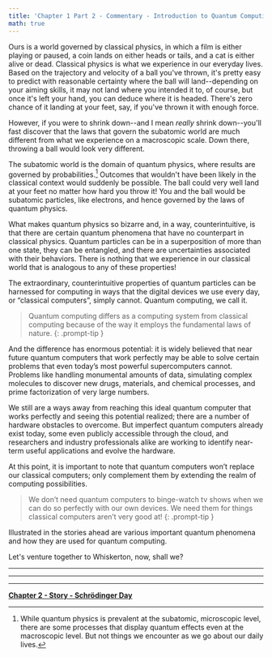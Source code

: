```yaml
---
title: 'Chapter 1 Part 2 - Commentary - Introduction to Quantum Computing'
math: true
---
```


Ours is a world governed by classical physics, in which a film is either playing or paused, a coin lands on either heads or tails, and a cat is either alive or dead. Classical physics is what we experience in our everyday lives. Based on the trajectory and velocity of a ball you've thrown, it's pretty easy to predict with reasonable certainty where the ball will land--depending on your aiming skills, it may not land where you intended it to, of course, but once it's left your hand, you can deduce where it is headed. There's zero chance of it landing at your feet, say, if you've thrown it with enough force.

However, if you were to shrink down--and I mean *really* shrink down--you'll fast discover that the laws that govern the subatomic world are much different from what we experience on a macroscopic scale. Down there, throwing a ball would look very different.

The subatomic world is the domain of quantum physics, where results are governed by probabilities.[^fn-nth-1] Outcomes that wouldn't have been likely in the classical context would suddenly be possible. The ball could very well land at your feet no matter how hard you throw it! You and the ball would be subatomic particles, like electrons, and hence governed by the laws of quantum physics.

[^fn-nth-1]: While quantum physics is prevalent at the subatomic, microscopic level, there are some processes that display quantum effects even at the macroscopic level. But not things we encounter as we go about our daily lives.

What makes quantum physics so bizarre and, in a way, counterintuitive, is that there are certain quantum phenomena that have no counterpart in classical physics. Quantum particles can be in a superposition of more than one state, they can be entangled, and there are uncertainties associated with their behaviors. There is nothing that we experience in our classical world that is analogous to any of these properties!

The extraordinary, counterintuitive properties of quantum particles can be harnessed for computing in ways that the digital devices we use every day, or “classical computers”, simply cannot. Quantum computing, we call it. 

>Quantum computing differs as a computing system from classical computing because of the way it employs the fundamental laws of nature.
{: .prompt-tip }

And the difference has enormous potential: it is widely believed that near future quantum computers that work perfectly may be able to solve certain problems that even today’s most powerful supercomputers cannot. Problems like handling monumental amounts of data, simulating complex molecules to discover new drugs, materials, and chemical processes, and prime factorization of very large numbers.

We still are a ways away from reaching this ideal quantum computer that works perfectly and seeing this potential realized; there are a number of hardware obstacles to overcome. But imperfect quantum computers already exist today, some even publicly accessible through the cloud, and researchers and industry professionals alike are working to identify near-term useful applications and evolve the hardware.

At this point, it is important to note that quantum computers won’t replace our classical computers; only complement them by extending the realm of computing possibilities. 

>We don’t need quantum computers to binge-watch tv shows when we can do so perfectly with our own devices. We need them for things classical computers aren’t very good at!
{: .prompt-tip }

Illustrated in the stories ahead are various important quantum phenomena and how they are used for quantum computing.

Let's venture together to Whiskerton, now, shall we?

_____________________________


_____________________________


_____________________________



**[Chapter 2 - Story - Schrödinger Day](https://quantum-kittens.github.io/posts/CHAPTER-2-Story-Schr%C3%B6dinger-Day/)**

